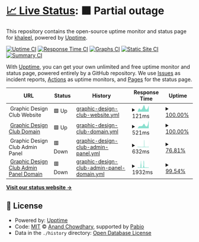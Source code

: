 # [📈 Live Status](https://kgh6265.github.io/statuspage): <!--live status--> **🟧 Partial outage**

This repository contains the open-source uptime monitor and status page for [khaleel](people.rit.edu/kgh6265), powered by [Upptime](https://github.com/upptime/upptime).

[![Uptime CI](https://github.com/kgh6265/statuspage/workflows/Uptime%20CI/badge.svg)](https://github.com/kgh6265/statuspage/actions?query=workflow%3A%22Uptime+CI%22)
[![Response Time CI](https://github.com/kgh6265/statuspage/workflows/Response%20Time%20CI/badge.svg)](https://github.com/kgh6265/statuspage/actions?query=workflow%3A%22Response+Time+CI%22)
[![Graphs CI](https://github.com/kgh6265/statuspage/workflows/Graphs%20CI/badge.svg)](https://github.com/kgh6265/statuspage/actions?query=workflow%3A%22Graphs+CI%22)
[![Static Site CI](https://github.com/kgh6265/statuspage/workflows/Static%20Site%20CI/badge.svg)](https://github.com/kgh6265/statuspage/actions?query=workflow%3A%22Static+Site+CI%22)
[![Summary CI](https://github.com/kgh6265/statuspage/workflows/Summary%20CI/badge.svg)](https://github.com/kgh6265/statuspage/actions?query=workflow%3A%22Summary+CI%22)

With [Upptime](https://upptime.js.org), you can get your own unlimited and free uptime monitor and status page, powered entirely by a GitHub repository. We use [Issues](https://github.com/kgh6265/statuspage/issues) as incident reports, [Actions](https://github.com/kgh6265/statuspage/actions) as uptime monitors, and [Pages](https://kgh6265.github.io/statuspage) for the status page.

<!--start: status pages-->
<!-- This summary is generated by Upptime (https://github.com/upptime/upptime) -->
<!-- Do not edit this manually, your changes will be overwritten -->
<!-- prettier-ignore -->
| URL | Status | History | Response Time | Uptime |
| --- | ------ | ------- | ------------- | ------ |
| <img alt="" src="https://icons.duckduckgo.com/ip3/null.ico" height="13"> Graphic Design Club Website | 🟩 Up | [graphic-design-club-website.yml](https://github.com/kgh6265/statuspage/commits/HEAD/history/graphic-design-club-website.yml) | <details><summary><img alt="Response time graph" src="./graphs/graphic-design-club-website/response-time-week.png" height="20"> 121ms</summary><br><a href="https://kgh6265.github.io/statuspage/history/graphic-design-club-website"><img alt="Response time 135" src="https://img.shields.io/endpoint?url=https%3A%2F%2Fraw.githubusercontent.com%2Fkgh6265%2Fstatuspage%2FHEAD%2Fapi%2Fgraphic-design-club-website%2Fresponse-time.json"></a><br><a href="https://kgh6265.github.io/statuspage/history/graphic-design-club-website"><img alt="24-hour response time 194" src="https://img.shields.io/endpoint?url=https%3A%2F%2Fraw.githubusercontent.com%2Fkgh6265%2Fstatuspage%2FHEAD%2Fapi%2Fgraphic-design-club-website%2Fresponse-time-day.json"></a><br><a href="https://kgh6265.github.io/statuspage/history/graphic-design-club-website"><img alt="7-day response time 121" src="https://img.shields.io/endpoint?url=https%3A%2F%2Fraw.githubusercontent.com%2Fkgh6265%2Fstatuspage%2FHEAD%2Fapi%2Fgraphic-design-club-website%2Fresponse-time-week.json"></a><br><a href="https://kgh6265.github.io/statuspage/history/graphic-design-club-website"><img alt="30-day response time 135" src="https://img.shields.io/endpoint?url=https%3A%2F%2Fraw.githubusercontent.com%2Fkgh6265%2Fstatuspage%2FHEAD%2Fapi%2Fgraphic-design-club-website%2Fresponse-time-month.json"></a><br><a href="https://kgh6265.github.io/statuspage/history/graphic-design-club-website"><img alt="1-year response time 135" src="https://img.shields.io/endpoint?url=https%3A%2F%2Fraw.githubusercontent.com%2Fkgh6265%2Fstatuspage%2FHEAD%2Fapi%2Fgraphic-design-club-website%2Fresponse-time-year.json"></a></details> | <details><summary><a href="https://kgh6265.github.io/statuspage/history/graphic-design-club-website">100.00%</a></summary><a href="https://kgh6265.github.io/statuspage/history/graphic-design-club-website"><img alt="All-time uptime 100.00%" src="https://img.shields.io/endpoint?url=https%3A%2F%2Fraw.githubusercontent.com%2Fkgh6265%2Fstatuspage%2FHEAD%2Fapi%2Fgraphic-design-club-website%2Fuptime.json"></a><br><a href="https://kgh6265.github.io/statuspage/history/graphic-design-club-website"><img alt="24-hour uptime 100.00%" src="https://img.shields.io/endpoint?url=https%3A%2F%2Fraw.githubusercontent.com%2Fkgh6265%2Fstatuspage%2FHEAD%2Fapi%2Fgraphic-design-club-website%2Fuptime-day.json"></a><br><a href="https://kgh6265.github.io/statuspage/history/graphic-design-club-website"><img alt="7-day uptime 100.00%" src="https://img.shields.io/endpoint?url=https%3A%2F%2Fraw.githubusercontent.com%2Fkgh6265%2Fstatuspage%2FHEAD%2Fapi%2Fgraphic-design-club-website%2Fuptime-week.json"></a><br><a href="https://kgh6265.github.io/statuspage/history/graphic-design-club-website"><img alt="30-day uptime 100.00%" src="https://img.shields.io/endpoint?url=https%3A%2F%2Fraw.githubusercontent.com%2Fkgh6265%2Fstatuspage%2FHEAD%2Fapi%2Fgraphic-design-club-website%2Fuptime-month.json"></a><br><a href="https://kgh6265.github.io/statuspage/history/graphic-design-club-website"><img alt="1-year uptime 100.00%" src="https://img.shields.io/endpoint?url=https%3A%2F%2Fraw.githubusercontent.com%2Fkgh6265%2Fstatuspage%2FHEAD%2Fapi%2Fgraphic-design-club-website%2Fuptime-year.json"></a></details>
| <img alt="" src="https://icons.duckduckgo.com/ip3/gdclub.ritdubai.ae.ico" height="13"> [Graphic Design Club Domain](https://gdclub.ritdubai.ae) | 🟩 Up | [graphic-design-club-domain.yml](https://github.com/kgh6265/statuspage/commits/HEAD/history/graphic-design-club-domain.yml) | <details><summary><img alt="Response time graph" src="./graphs/graphic-design-club-domain/response-time-week.png" height="20"> 521ms</summary><br><a href="https://kgh6265.github.io/statuspage/history/graphic-design-club-domain"><img alt="Response time 414" src="https://img.shields.io/endpoint?url=https%3A%2F%2Fraw.githubusercontent.com%2Fkgh6265%2Fstatuspage%2FHEAD%2Fapi%2Fgraphic-design-club-domain%2Fresponse-time.json"></a><br><a href="https://kgh6265.github.io/statuspage/history/graphic-design-club-domain"><img alt="24-hour response time 1189" src="https://img.shields.io/endpoint?url=https%3A%2F%2Fraw.githubusercontent.com%2Fkgh6265%2Fstatuspage%2FHEAD%2Fapi%2Fgraphic-design-club-domain%2Fresponse-time-day.json"></a><br><a href="https://kgh6265.github.io/statuspage/history/graphic-design-club-domain"><img alt="7-day response time 521" src="https://img.shields.io/endpoint?url=https%3A%2F%2Fraw.githubusercontent.com%2Fkgh6265%2Fstatuspage%2FHEAD%2Fapi%2Fgraphic-design-club-domain%2Fresponse-time-week.json"></a><br><a href="https://kgh6265.github.io/statuspage/history/graphic-design-club-domain"><img alt="30-day response time 414" src="https://img.shields.io/endpoint?url=https%3A%2F%2Fraw.githubusercontent.com%2Fkgh6265%2Fstatuspage%2FHEAD%2Fapi%2Fgraphic-design-club-domain%2Fresponse-time-month.json"></a><br><a href="https://kgh6265.github.io/statuspage/history/graphic-design-club-domain"><img alt="1-year response time 414" src="https://img.shields.io/endpoint?url=https%3A%2F%2Fraw.githubusercontent.com%2Fkgh6265%2Fstatuspage%2FHEAD%2Fapi%2Fgraphic-design-club-domain%2Fresponse-time-year.json"></a></details> | <details><summary><a href="https://kgh6265.github.io/statuspage/history/graphic-design-club-domain">100.00%</a></summary><a href="https://kgh6265.github.io/statuspage/history/graphic-design-club-domain"><img alt="All-time uptime 99.95%" src="https://img.shields.io/endpoint?url=https%3A%2F%2Fraw.githubusercontent.com%2Fkgh6265%2Fstatuspage%2FHEAD%2Fapi%2Fgraphic-design-club-domain%2Fuptime.json"></a><br><a href="https://kgh6265.github.io/statuspage/history/graphic-design-club-domain"><img alt="24-hour uptime 100.00%" src="https://img.shields.io/endpoint?url=https%3A%2F%2Fraw.githubusercontent.com%2Fkgh6265%2Fstatuspage%2FHEAD%2Fapi%2Fgraphic-design-club-domain%2Fuptime-day.json"></a><br><a href="https://kgh6265.github.io/statuspage/history/graphic-design-club-domain"><img alt="7-day uptime 100.00%" src="https://img.shields.io/endpoint?url=https%3A%2F%2Fraw.githubusercontent.com%2Fkgh6265%2Fstatuspage%2FHEAD%2Fapi%2Fgraphic-design-club-domain%2Fuptime-week.json"></a><br><a href="https://kgh6265.github.io/statuspage/history/graphic-design-club-domain"><img alt="30-day uptime 99.95%" src="https://img.shields.io/endpoint?url=https%3A%2F%2Fraw.githubusercontent.com%2Fkgh6265%2Fstatuspage%2FHEAD%2Fapi%2Fgraphic-design-club-domain%2Fuptime-month.json"></a><br><a href="https://kgh6265.github.io/statuspage/history/graphic-design-club-domain"><img alt="1-year uptime 99.95%" src="https://img.shields.io/endpoint?url=https%3A%2F%2Fraw.githubusercontent.com%2Fkgh6265%2Fstatuspage%2FHEAD%2Fapi%2Fgraphic-design-club-domain%2Fuptime-year.json"></a></details>
| <img alt="" src="https://icons.duckduckgo.com/ip3/null.ico" height="13"> Graphic Design Club Admin Panel | 🟥 Down | [graphic-design-club-admin-panel.yml](https://github.com/kgh6265/statuspage/commits/HEAD/history/graphic-design-club-admin-panel.yml) | <details><summary><img alt="Response time graph" src="./graphs/graphic-design-club-admin-panel/response-time-week.png" height="20"> 632ms</summary><br><a href="https://kgh6265.github.io/statuspage/history/graphic-design-club-admin-panel"><img alt="Response time 1438" src="https://img.shields.io/endpoint?url=https%3A%2F%2Fraw.githubusercontent.com%2Fkgh6265%2Fstatuspage%2FHEAD%2Fapi%2Fgraphic-design-club-admin-panel%2Fresponse-time.json"></a><br><a href="https://kgh6265.github.io/statuspage/history/graphic-design-club-admin-panel"><img alt="24-hour response time 561" src="https://img.shields.io/endpoint?url=https%3A%2F%2Fraw.githubusercontent.com%2Fkgh6265%2Fstatuspage%2FHEAD%2Fapi%2Fgraphic-design-club-admin-panel%2Fresponse-time-day.json"></a><br><a href="https://kgh6265.github.io/statuspage/history/graphic-design-club-admin-panel"><img alt="7-day response time 632" src="https://img.shields.io/endpoint?url=https%3A%2F%2Fraw.githubusercontent.com%2Fkgh6265%2Fstatuspage%2FHEAD%2Fapi%2Fgraphic-design-club-admin-panel%2Fresponse-time-week.json"></a><br><a href="https://kgh6265.github.io/statuspage/history/graphic-design-club-admin-panel"><img alt="30-day response time 1438" src="https://img.shields.io/endpoint?url=https%3A%2F%2Fraw.githubusercontent.com%2Fkgh6265%2Fstatuspage%2FHEAD%2Fapi%2Fgraphic-design-club-admin-panel%2Fresponse-time-month.json"></a><br><a href="https://kgh6265.github.io/statuspage/history/graphic-design-club-admin-panel"><img alt="1-year response time 1438" src="https://img.shields.io/endpoint?url=https%3A%2F%2Fraw.githubusercontent.com%2Fkgh6265%2Fstatuspage%2FHEAD%2Fapi%2Fgraphic-design-club-admin-panel%2Fresponse-time-year.json"></a></details> | <details><summary><a href="https://kgh6265.github.io/statuspage/history/graphic-design-club-admin-panel">76.81%</a></summary><a href="https://kgh6265.github.io/statuspage/history/graphic-design-club-admin-panel"><img alt="All-time uptime 85.57%" src="https://img.shields.io/endpoint?url=https%3A%2F%2Fraw.githubusercontent.com%2Fkgh6265%2Fstatuspage%2FHEAD%2Fapi%2Fgraphic-design-club-admin-panel%2Fuptime.json"></a><br><a href="https://kgh6265.github.io/statuspage/history/graphic-design-club-admin-panel"><img alt="24-hour uptime 75.51%" src="https://img.shields.io/endpoint?url=https%3A%2F%2Fraw.githubusercontent.com%2Fkgh6265%2Fstatuspage%2FHEAD%2Fapi%2Fgraphic-design-club-admin-panel%2Fuptime-day.json"></a><br><a href="https://kgh6265.github.io/statuspage/history/graphic-design-club-admin-panel"><img alt="7-day uptime 76.81%" src="https://img.shields.io/endpoint?url=https%3A%2F%2Fraw.githubusercontent.com%2Fkgh6265%2Fstatuspage%2FHEAD%2Fapi%2Fgraphic-design-club-admin-panel%2Fuptime-week.json"></a><br><a href="https://kgh6265.github.io/statuspage/history/graphic-design-club-admin-panel"><img alt="30-day uptime 85.57%" src="https://img.shields.io/endpoint?url=https%3A%2F%2Fraw.githubusercontent.com%2Fkgh6265%2Fstatuspage%2FHEAD%2Fapi%2Fgraphic-design-club-admin-panel%2Fuptime-month.json"></a><br><a href="https://kgh6265.github.io/statuspage/history/graphic-design-club-admin-panel"><img alt="1-year uptime 85.57%" src="https://img.shields.io/endpoint?url=https%3A%2F%2Fraw.githubusercontent.com%2Fkgh6265%2Fstatuspage%2FHEAD%2Fapi%2Fgraphic-design-club-admin-panel%2Fuptime-year.json"></a></details>
| <img alt="" src="https://icons.duckduckgo.com/ip3/admin.gdclub.ritdubai.ae.ico" height="13"> [Graphic Design Club Admin Panel Domain](https://admin.gdclub.ritdubai.ae) | 🟥 Down | [graphic-design-club-admin-panel-domain.yml](https://github.com/kgh6265/statuspage/commits/HEAD/history/graphic-design-club-admin-panel-domain.yml) | <details><summary><img alt="Response time graph" src="./graphs/graphic-design-club-admin-panel-domain/response-time-week.png" height="20"> 1932ms</summary><br><a href="https://kgh6265.github.io/statuspage/history/graphic-design-club-admin-panel-domain"><img alt="Response time 1643" src="https://img.shields.io/endpoint?url=https%3A%2F%2Fraw.githubusercontent.com%2Fkgh6265%2Fstatuspage%2FHEAD%2Fapi%2Fgraphic-design-club-admin-panel-domain%2Fresponse-time.json"></a><br><a href="https://kgh6265.github.io/statuspage/history/graphic-design-club-admin-panel-domain"><img alt="24-hour response time 661" src="https://img.shields.io/endpoint?url=https%3A%2F%2Fraw.githubusercontent.com%2Fkgh6265%2Fstatuspage%2FHEAD%2Fapi%2Fgraphic-design-club-admin-panel-domain%2Fresponse-time-day.json"></a><br><a href="https://kgh6265.github.io/statuspage/history/graphic-design-club-admin-panel-domain"><img alt="7-day response time 1932" src="https://img.shields.io/endpoint?url=https%3A%2F%2Fraw.githubusercontent.com%2Fkgh6265%2Fstatuspage%2FHEAD%2Fapi%2Fgraphic-design-club-admin-panel-domain%2Fresponse-time-week.json"></a><br><a href="https://kgh6265.github.io/statuspage/history/graphic-design-club-admin-panel-domain"><img alt="30-day response time 1643" src="https://img.shields.io/endpoint?url=https%3A%2F%2Fraw.githubusercontent.com%2Fkgh6265%2Fstatuspage%2FHEAD%2Fapi%2Fgraphic-design-club-admin-panel-domain%2Fresponse-time-month.json"></a><br><a href="https://kgh6265.github.io/statuspage/history/graphic-design-club-admin-panel-domain"><img alt="1-year response time 1643" src="https://img.shields.io/endpoint?url=https%3A%2F%2Fraw.githubusercontent.com%2Fkgh6265%2Fstatuspage%2FHEAD%2Fapi%2Fgraphic-design-club-admin-panel-domain%2Fresponse-time-year.json"></a></details> | <details><summary><a href="https://kgh6265.github.io/statuspage/history/graphic-design-club-admin-panel-domain">99.54%</a></summary><a href="https://kgh6265.github.io/statuspage/history/graphic-design-club-admin-panel-domain"><img alt="All-time uptime 98.54%" src="https://img.shields.io/endpoint?url=https%3A%2F%2Fraw.githubusercontent.com%2Fkgh6265%2Fstatuspage%2FHEAD%2Fapi%2Fgraphic-design-club-admin-panel-domain%2Fuptime.json"></a><br><a href="https://kgh6265.github.io/statuspage/history/graphic-design-club-admin-panel-domain"><img alt="24-hour uptime 99.99%" src="https://img.shields.io/endpoint?url=https%3A%2F%2Fraw.githubusercontent.com%2Fkgh6265%2Fstatuspage%2FHEAD%2Fapi%2Fgraphic-design-club-admin-panel-domain%2Fuptime-day.json"></a><br><a href="https://kgh6265.github.io/statuspage/history/graphic-design-club-admin-panel-domain"><img alt="7-day uptime 99.54%" src="https://img.shields.io/endpoint?url=https%3A%2F%2Fraw.githubusercontent.com%2Fkgh6265%2Fstatuspage%2FHEAD%2Fapi%2Fgraphic-design-club-admin-panel-domain%2Fuptime-week.json"></a><br><a href="https://kgh6265.github.io/statuspage/history/graphic-design-club-admin-panel-domain"><img alt="30-day uptime 98.54%" src="https://img.shields.io/endpoint?url=https%3A%2F%2Fraw.githubusercontent.com%2Fkgh6265%2Fstatuspage%2FHEAD%2Fapi%2Fgraphic-design-club-admin-panel-domain%2Fuptime-month.json"></a><br><a href="https://kgh6265.github.io/statuspage/history/graphic-design-club-admin-panel-domain"><img alt="1-year uptime 98.54%" src="https://img.shields.io/endpoint?url=https%3A%2F%2Fraw.githubusercontent.com%2Fkgh6265%2Fstatuspage%2FHEAD%2Fapi%2Fgraphic-design-club-admin-panel-domain%2Fuptime-year.json"></a></details>

<!--end: status pages-->

[**Visit our status website →**](https://kgh6265.github.io/statuspage)

## 📄 License

- Powered by: [Upptime](https://github.com/upptime/upptime)
- Code: [MIT](./LICENSE) © [Anand Chowdhary](https://anandchowdhary.com), supported by [Pabio](https://pabio.com)
- Data in the `./history` directory: [Open Database License](https://opendatacommons.org/licenses/odbl/1-0/)
